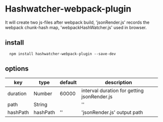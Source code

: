 # Hashwatcher-webpack-plugin
It will create two js-files after webpack build, 'jsonRender.js' records the webpack chunk-hash map, 'webpackHashWatcher.js' used in browser.

## install
``` node
  npm install hashwatcher-webpack-plugin --save-dev
```

## options
| key | type | default | description |
|-----|------|---------| ----------- |
| duration | Number | 60000 | interval duration for getting jsonRender.js |
| path | String| | '' | 'webpackHashWatcher.js' output path |
| hashPath | hashPath | '' | 'jsonRender.js' output path |